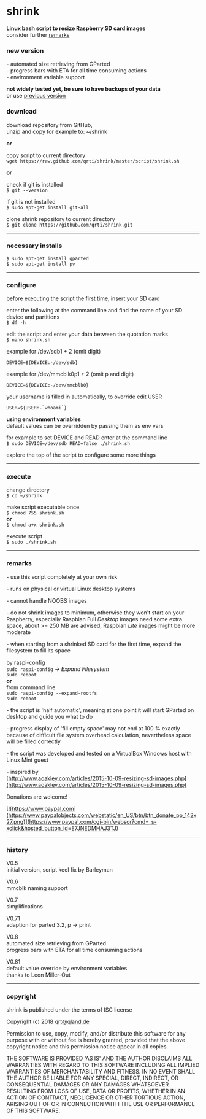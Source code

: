 # shrink

**Linux bash script to resize Raspberry SD card images**  
consider further [remarks](#remarks)

### new version
\- automated size retrieving from GParted  
\- progress bars with ETA for all time consuming actions  
\- environment variable support

**not widely tested yet, be sure to have backups of your data**  
or use [previous version](readme_071.md)

### download  
download repository from GitHub,  
unzip and copy for example to: ~/shrink

**or**

copy script to current directory  
`wget https://raw.github.com/qrti/shrink/master/script/shrink.sh`

**or**

check if git is installed  
`$ git --version`

if git is not installed  
`$ sudo apt-get install git-all`

clone shrink repository to current directory  
`$ git clone https://github.com/qrti/shrink.git`

- - -

### necessary installs  
`$ sudo apt-get install gparted`  
`$ sudo apt-get install pv`

- - -

### configure  
before executing the script the first time, insert your SD card

enter the following at the command line and find the name of your SD device and partitions  
`$ df -h`

edit the script and enter your data between the quotation marks  
`$ nano shrink.sh`

example for /dev/sdb1 + 2 (omit digit)
```
DEVICE=${DEVICE:-/dev/sdb}
```

example for /dev/mmcblk0p1 + 2 (omit p and digit)
```
DEVICE=${DEVICE:-/dev/mmcblk0}
```

your username is filled in automatically, to override edit USER
```
USER=${USER:-`whoami`}
```

**using environment  variables**  
default values can be overridden by passing them as env vars

for example to set DEVICE and READ enter at the command line  
`$ sudo DEVICE=/dev/sdb READ=false ./shrink.sh`

explore the top of the script to configure some more things

- - -

### execute  
change directory  
`$ cd ~/shrink`

make script executable once  
`$ chmod 755 shrink.sh`  
**or**  
`$ chmod a+x shrink.sh`

execute script  
`$ sudo ./shrink.sh`

- - -

### remarks  
\- use this script completely at your own risk

\- runs on physical or virtual Linux desktop systems

\- cannot handle NOOBS images

\- do not shrink images to minimum, otherwise they won't start on your Raspberry, especially Raspbian Full *Desktop* images need some extra space, about >= 250 MB are advised, Raspbian *Lite* images might be more moderate

\- when starting from a shrinked SD card for the first time, expand the filesystem to fill its space

by raspi-config  
`sudo raspi-config` -> *Expand Filesystem*  
`sudo reboot`  
**or**  
from command line  
`sudo raspi-config --expand-rootfs`  
`sudo reboot`  

\- the script is 'half automatic', meaning at one point it will start GParted on desktop and guide you what to do

\- progress display of 'fill empty space' may not end at 100 % exactly because of difficult file system overhead calculation, nevertheless space will be filled correctly

\- the script was developed and tested on a VirtualBox Windows host with Linux Mint guest

\- inspired by  
[http://www.aoakley.com/articles/2015-10-09-resizing-sd-images.php](http://www.aoakley.com/articles/2015-10-09-resizing-sd-images.php)

Donations are welcome!

[![https://www.paypal.com](https://www.paypalobjects.com/webstatic/en_US/btn/btn_donate_pp_142x27.png)](https://www.paypal.com/cgi-bin/webscr?cmd=_s-xclick&hosted_button_id=E7JNEDMHAJ3TJ)

- - -

### history  
V0.5  
initial version, script keel fix by Barleyman  

V0.6  
mmcblk naming support

V0.7  
simplifications

V0.71  
adaption for parted 3.2, p -> print

V0.8  
automated size retrieving from GParted  
progress bars with ETA for all time consuming actions

V0.81  
default value override by environment variables  
thanks to Leon Miller-Out

- - -

### copyright  
shrink is published under the terms of ISC license

Copyright (c) 2018 [qrt@qland.de](mailto:qrt@qland.de)

Permission to use, copy, modify, and/or distribute this software for any purpose with or without fee is hereby granted, provided that the above copyright notice and this permission notice appear in all copies.

THE SOFTWARE IS PROVIDED 'AS IS' AND THE AUTHOR DISCLAIMS ALL WARRANTIES WITH REGARD TO THIS SOFTWARE INCLUDING ALL IMPLIED WARRANTIES OF MERCHANTABILITY AND FITNESS. IN NO EVENT SHALL THE AUTHOR BE LIABLE FOR ANY SPECIAL, DIRECT, INDIRECT, OR CONSEQUENTIAL DAMAGES OR ANY DAMAGES WHATSOEVER RESULTING FROM LOSS OF USE, DATA OR PROFITS, WHETHER IN AN ACTION OF CONTRACT, NEGLIGENCE OR OTHER TORTIOUS ACTION, ARISING OUT OF OR IN CONNECTION WITH THE USE OR PERFORMANCE OF THIS SOFTWARE.
